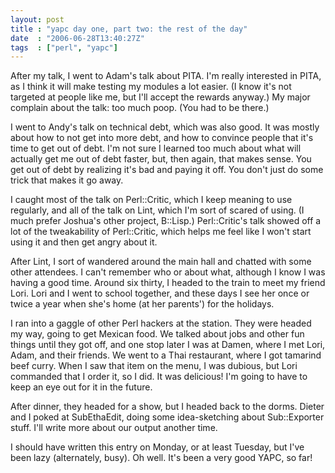 ```yaml
---
layout: post
title : "yapc day one, part two: the rest of the day"
date  : "2006-06-28T13:40:27Z"
tags  : ["perl", "yapc"]
---
```

After my talk, I went to Adam's talk about PITA.  I'm really interested in PITA, as I think it will make testing my modules a lot easier.  (I know it's not targeted at people like me, but I'll accept the rewards anyway.)  My major complain about the talk:  too much poop.  (You had to be there.)

I went to Andy's talk on technical debt, which was also good.  It was mostly about how to not get into more debt, and how to convince people that it's time to get out of debt.  I'm not sure I learned too much about what will actually get me out of debt faster, but, then again, that makes sense.  You get out of debt by realizing it's bad and paying it off.  You don't just do some trick that makes it go away.

I caught most of the talk on Perl::Critic, which I keep meaning to use regularly, and all of the talk on Lint, which I'm sort of scared of using.  (I much prefer Joshua's other project, B::Lisp.)  Perl::Critic's talk showed off a lot of the tweakability of Perl::Critic, which helps me feel like I won't start using it and then get angry about it.

After Lint, I sort of wandered around the main hall and chatted with some other attendees.  I can't remember who or about what, although I know I was having a good time.  Around six thirty, I headed to the train to meet my friend Lori. Lori and I went to school together, and these days I see her once or twice a year when she's home (at her parents') for the holidays.

I ran into a gaggle of other Perl hackers at the station.  They were headed my way, going to get Mexican food.  We talked about jobs and other fun things until they got off, and one stop later I was at Damen, where I met Lori, Adam, and their friends.  We went to a Thai restaurant, where I got tamarind beef curry.  When I saw that item on the menu, I was dubious, but Lori commanded that I order it, so I did.  It was delicious!  I'm going to have to keep an eye out for it in the future.

After dinner, they headed for a show, but I headed back to the dorms.  Dieter and I poked at SubEthaEdit, doing some idea-sketching about Sub::Exporter stuff.  I'll write more about our output another time.

I should have written this entry on Monday, or at least Tuesday, but I've been lazy (alternately, busy).  Oh well.  It's been a very good YAPC, so far! 
